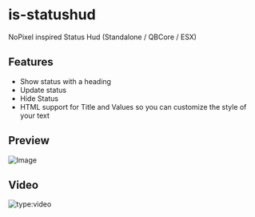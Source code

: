 # is-statushud

NoPixel inspired Status Hud (Standalone / QBCore / ESX)

## Features

- Show status with a heading
- Update status
- Hide Status
- HTML support for Title and Values so you can customize the style of your text

## Preview

![Image](https://i.imgur.com/OwSzzyM.png)

## Video

![type:video](https://streamable.com/e/xshgah)
